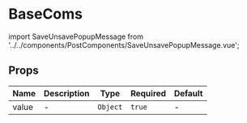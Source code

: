 # BaseComs

import SaveUnsavePopupMessage from '../../components/PostComponents/SaveUnsavePopupMessage.vue';

## Props

<!-- @vuese:BaseComs:props:start -->
|Name|Description|Type|Required|Default|
|---|---|---|---|---|
|value|-|`Object`|`true`|-|

<!-- @vuese:BaseComs:props:end -->


